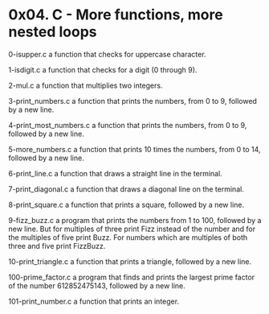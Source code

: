 # 0x04. C - More functions, more nested loops

0-isupper.c	a function that checks for uppercase character.

1-isdigit.c	a function that checks for a digit (0 through 9).

2-mul.c	a function that multiplies two integers.

3-print_numbers.c	a function that prints the numbers, from 0 to 9, followed by a new line.

4-print_most_numbers.c	a function that prints the numbers, from 0 to 9, followed by a new line.

5-more_numbers.c	 a function that prints 10 times the numbers, from 0 to 14, followed by a new line.

6-print_line.c	a function that draws a straight line in the terminal.

7-print_diagonal.c	 a function that draws a diagonal line on the terminal.

8-print_square.c	 a function that prints a square, followed by a new line.

9-fizz_buzz.c	a program that prints the numbers from 1 to 100, followed by a new line. But for multiples of three print Fizz instead of the number and for the multiples of five print Buzz. For numbers which are multiples of both three and five print FizzBuzz.

10-print_triangle.c	 a function that prints a triangle, followed by a new line.

100-prime_factor.c	a program that finds and prints the largest prime factor of the number 612852475143, followed by a new line.

101-print_number.c	a function that prints an integer.
